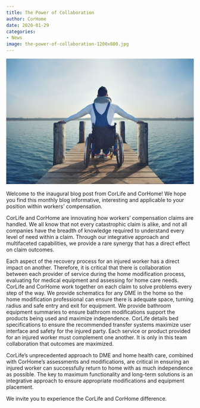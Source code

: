 ```yaml
---
title: The Power of Collaboration
author: CorHome
date: 2020-01-29
categories: 
- News
image: the-power-of-collaboration-1200x800.jpg
---
```

![alt text here](the-power-of-collaboration-1200x800.jpg)

Welcome to the inaugural blog post from CorLife and CorHome! We hope you find this monthly blog informative, interesting and applicable to your position within workers’ compensation.

CorLife and CorHome are innovating how workers’ compensation claims are handled. We all know that not every catastrophic claim is alike, and not all companies have the breadth of knowledge required to understand every level of need within a claim. Through our integrative approach and multifaceted capabilities, we provide a rare synergy that has a direct effect on claim outcomes.

Each aspect of the recovery process for an injured worker has a direct impact on another. Therefore, it is critical that there is collaboration between each provider of service during the home modification process, evaluating for medical equipment and assessing for home care needs. CorLife and CorHome work together on each claim to solve problems every step of the way. We provide schematics for any DME in the home so the home modification professional can ensure there is adequate space, turning radius and safe entry and exit for equipment. We provide bathroom equipment summaries to ensure bathroom modifications support the products being used and maximize independence. CorLife details bed specifications to ensure the recommended transfer systems maximize user interface and safety for the injured party. Each service or product provided for an injured worker must complement one another. It is only in this team collaboration that outcomes are maximized.

CorLife’s unprecedented approach to DME and home health care, combined with CorHome’s assessments and modifications, are critical in ensuring an injured worker can successfully return to home with as much independence as possible. The key to maximum functionality and long-term solutions is an integrative approach to ensure appropriate modifications and equipment placement.

We invite you to experience the CorLife and CorHome difference.